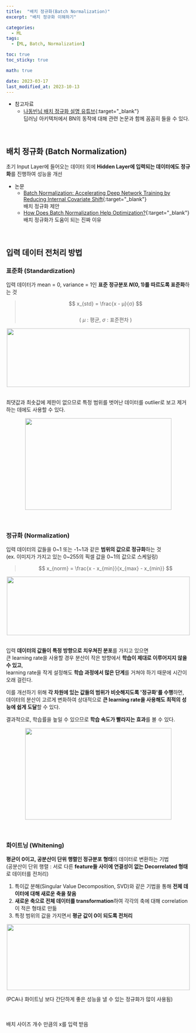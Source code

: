 ```yaml
---
title:  "배치 정규화(Batch Normalization)"
excerpt: "배치 정규화 이해하기"

categories:
  - ML
tags:
  - [ML, Batch, Normalization]

toc: true
toc_sticky: true

math: true

date: 2023-03-17
last_modified_at: 2023-10-13
---
```


- 참고자료  
  - [나동빈님 배치 정규화 설명 유튜브](https://www.youtube.com/watch?v=58fuWVu5DVU&list=PLRx0vPvlEmdADpce8aoBhNnDaaHQN1Typ&index=10){:target="_blank"}  
  딥러닝 아키텍처에서 BN의 동작에 대해 관련 논문과 함께 꼼꼼히 들을 수 있다.  
<br><br>  


## 배치 정규화 (Batch Normalization)  
초기 Input Layer에 들어오는 데이터 외에 **Hidden Layer에 입력되는 데이터에도 정규화**를 진행하여 성능을 개선  

- 논문  
  - [Batch Normalization: Accelerating Deep Network Training by Reducing Internal Covariate Shift](https://arxiv.org/abs/1502.03167){:target="_blank"}  
    배치 정규화 제안  
  - [How Does Batch Normalization Help Optimization?](https://arxiv.org/abs/1805.11604){:target="_blank"}  
    배치 정규화가 도움이 되는 진짜 이유  
<br><br>  


## 입력 데이터 전처리 방법  
### 표준화 (Standardization)  
입력 데이터가 mean = 0, variance = 1인 **표준 정규분포 $N(0, 1)$를 따르도록 표준화**하는 것  

<div align=center><blockquote><p>  

$$ x_{std} = \frac{x - μ}{σ} $$  
( $μ$ : 평균, $σ$ : 표준편차 )  
</p></blockquote></div>  

<div align="center">  
<img src="https://github.com/csh44017/csh44017.github.io/assets/77605589/7f5f5df6-0255-4e89-a15c-d240c510d519" width="500" height="160">  
</div>  
<br>  

최댓값과 최솟값에 제한이 없으므로 특정 범위를 벗어난 데이터를 outlier로 보고 제거하는 데에도 사용할 수 있다.  

<div align="center">  
<img src="https://github.com/csh44017/csh44017.github.io/assets/77605589/685e6919-3c6f-4884-b66b-86c21ed6c8a8" width="400" height="250">  
</div>  
<br><br>  


### 정규화 (Normalization)  
입력 데이터의 값들을 0~1 또는 -1~1과 같은 **범위의 값으로 정규화**하는 것  
(ex. 이미지가 가지고 있는 0~255의 픽셀 값을 0~1의 값으로 스케일링)  

<div align=center><blockquote><p>  

$$ x_{norm} = \frac{x - x_{min}}{x_{max} - x_{min}} $$  
</p></blockquote></div>  

<div align="center">  
<img src="https://github.com/csh44017/csh44017.github.io/assets/77605589/709c7090-2e4c-4163-b7a2-f6042fd22971" width="500" height="160">  
</div>  
<br>  

입력 **데이터의 값들이 특정 방향으로 치우쳐진 분포**를 가지고 있으면  
큰 learning rate을 사용할 경우 분산이 작은 방향에서 **학습이 제대로 이루어지지 않을 수 있고**,  
learning rate을 작게 설정해도 **학습 과정에서 많은 단계**를 거쳐야 하기 때문에 시간이 오래 걸린다.  

이를 개선하기 위해 **각 차원에 있는 값들의 범위가 비슷해지도록 '정규화'를 수행**하면,  
데이터의 분산이 고르게 변화하여 상대적으로 **큰 learning rate을 사용해도 최적의 성능에 쉽게 도달**할 수 있다.  

결과적으로, 학습률을 높일 수 있으므로 **학습 속도가 빨라지는 효과**를 볼 수 있다.  

<div align="center">  
<img src="https://github.com/csh44017/csh44017.github.io/assets/77605589/a14d1bd0-8034-4d8a-aca6-5138aa352377" width="400" height="250">  
</div>  
<br><br>  


### 화이트닝 (Whitening)  
**평균이 0이고, 공분산이 단위 행렬인 정규분포 형태**의 데이터로 변환하는 기법  
(공분산이 단위 행렬 : 서로 다른 **feature들 사이에 연결성이 없는 Decorrelated 형태**로 데이터를 전처리)  

1. 특이값 분해(Singular Value Decomposition, SVD)와 같은 기법을 통해 **전체 데이터에 대해 새로운 축을 찾음**  
2. **새로운 축으로 전체 데이터를 transformation**하여 각각의 축에 대해 correlation이 적은 형태로 만듦  
3. 특정 범위의 값을 가지면서 **평균 값이 0이 되도록 전처리**  

<div align="center">  
<img src="https://github.com/csh44017/csh44017.github.io/assets/77605589/9b72a79a-c4f8-4760-a440-a39dd8612623" width="500" height="180">  
</div>  

(PCA나 화이트닝 보다 간단하게 좋은 성능을 낼 수 있는 정규화가 많이 사용됨)  
<br><br>  


배치 사이즈 개수 만큼의 x를 입력 받음  
